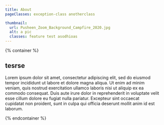 ```yaml
---
title: About
pageClasses: exception-class anotherclass

thumbnail:
  url: Pusheen_Zoom_Background_Campfire_2020.jpg
  alt: a pic
  classes: feature test asodhioas
---
```


{% container %}
## tesrse
Lorem ipsum dolor sit amet, consectetur adipiscing elit, sed do eiusmod tempor incididunt ut labore et dolore magna aliqua. Ut enim ad minim veniam, quis nostrud exercitation ullamco laboris nisi ut aliquip ex ea commodo consequat. Duis aute irure dolor in reprehenderit in voluptate velit esse cillum dolore eu fugiat nulla pariatur. Excepteur sint occaecat cupidatat non proident, sunt in culpa qui officia deserunt mollit anim id est laborum.

{% endcontainer %}
